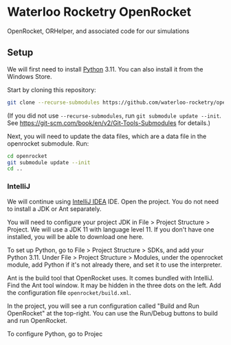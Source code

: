 # Waterloo Rocketry OpenRocket

OpenRocket, ORHelper, and associated code for our simulations

## Setup

We will first need to install [Python](https://www.python.org/downloads/) 3.11. You can also install it from the Windows Store.

Start by cloning this repository:

```sh
git clone --recurse-submodules https://github.com/waterloo-rocketry/openrocket
```

(If you did not use `--recurse-submodules`, run `git submodule update --init`. See https://git-scm.com/book/en/v2/Git-Tools-Submodules for details.)

Next, you will need to update the data files, which are a data file in the openrocket submodule. Run:
```sh
cd openrocket
git submodule update --init
cd ..
```

### IntelliJ

We will continue using [IntelliJ IDEA](https://www.jetbrains.com/idea/) IDE. Open the project.
You do not need to install a JDK or Ant separately.

You will need to configure your project JDK in File > Project Structure > Project. We will use a JDK 11 with
language level 11. If you don't have one installed, you will be able to download one here.

To set up Python, go to File > Project Structure > SDKs, and add your Python 3.11.
Under File > Project Structure > Modules, under the openrocket module, add Python if it's not already there, and set it
to use the interpreter.

Ant is the build tool that OpenRocket uses. It comes bundled with IntelliJ.
Find the Ant tool window. It may be hidden in the three dots on the left. Add the configuration file
`openrocket/build.xml`.

In the project, you will see a run configuration called "Build and Run OpenRocket" at the top-right.
You can use the Run/Debug buttons to build and run OpenRocket.

To configure Python, go to Projec